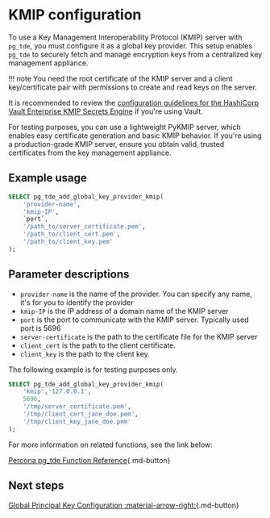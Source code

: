 # KMIP configuration

To use a Key Management Interoperability Protocol (KMIP) server with `pg_tde`, you must configure it as a global key provider. This setup enables `pg_tde` to securely fetch and manage encryption keys from a centralized key management appliance.

!!! note
    You need the root certificate of the KMIP server and a client key/certificate pair with permissions to create and read keys on the server.

It is recommended to review the [configuration guidelines for the HashiCorp Vault Enterprise KMIP Secrets Engine](https://developer.hashicorp.com/vault/tutorials/enterprise/kmip-engine) if you're using Vault.

For testing purposes, you can use a lightweight PyKMIP server, which enables easy certificate generation and basic KMIP behavior. If you're using a production-grade KMIP server, ensure you obtain valid, trusted certificates from the key management appliance.

## Example usage

```sql
SELECT pg_tde_add_global_key_provider_kmip(
    'provider-name',
    'kmip-IP', 
    `port`,
    '/path_to/server_certificate.pem', 
    '/path_to/client_cert.pem',
    '/path_to/client_key.pem'
);
```

## Parameter descriptions

* `provider-name` is the name of the provider. You can specify any name, it's for you to identify the provider
* `kmip-IP` is the IP address of a domain name of the KMIP server
* `port` is the port to communicate with the KMIP server. Typically used port is 5696
* `server-certificate` is the path to the certificate file for the KMIP server
* `client_cert` is the path to the client certificate.
* `client_key` is the path to the client key.

The following example is for testing purposes only.

```sql
SELECT pg_tde_add_global_key_provider_kmip(
    'kmip','127.0.0.1', 
    5696, 
    '/tmp/server_certificate.pem', 
    '/tmp/client_cert_jane_doe.pem',
    '/tmp/client_key_jane_doe.pem'
);
```

For more information on related functions, see the link below:

[Percona pg_tde Function Reference](../functions.md){.md-button}

## Next steps

[Global Principal Key Configuration :material-arrow-right:](set-principal-key.md){.md-button}
